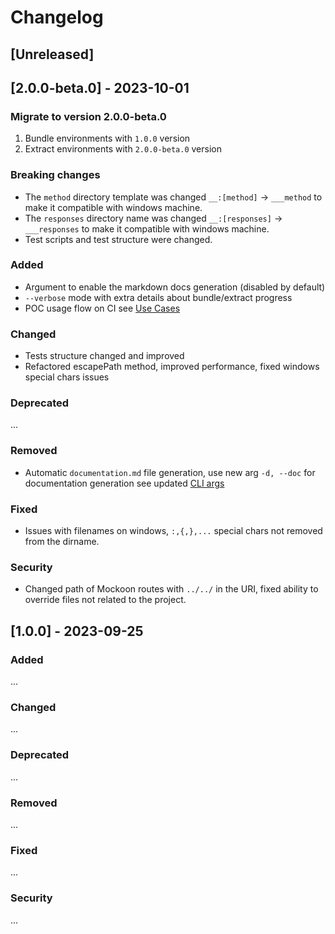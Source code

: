 # Changelog

## [Unreleased]


## [2.0.0-beta.0] - 2023-10-01

### Migrate to version 2.0.0-beta.0
1. Bundle environments with `1.0.0` version
2. Extract environments with `2.0.0-beta.0` version

### Breaking changes
- The `method` directory template was changed `__:[method]` -> `___method` to make it compatible with windows machine. 
- The `responses` directory name was changed `__:[responses]` -> `___responses` to make it compatible with windows machine. 
- Test scripts and test structure were changed.

### Added
- Argument to enable the markdown docs generation (disabled by default)
- `--verbose` mode with extra details about bundle/extract progress
- POC usage flow on CI see [Use Cases](./README.md#use-cases)

### Changed
- Tests structure changed and improved
- Refactored escapePath method, improved performance, fixed windows special chars issues

### Deprecated
...

### Removed
- Automatic `documentation.md` file generation, use new arg `-d, --doc` for documentation generation see updated [CLI args](./README.md#cli)

### Fixed
- Issues with filenames on windows, `:,{,},...` special chars not removed from the dirname.

### Security
- Changed path of Mockoon routes with `../../` in the URI, fixed ability to override files not related to the project.


## [1.0.0] - 2023-09-25

### Added
...

### Changed
... 

### Deprecated
...

### Removed
...

### Fixed
...

### Security
...